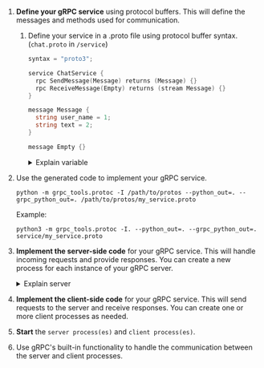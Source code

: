 1. **Define your gRPC service** using protocol buffers. This will define the messages and methods used for communication.

   1. Define your service in a .proto file using protocol buffer syntax. (`chat.proto` in `/service`)

      ```go
      syntax = "proto3";

      service ChatService {
        rpc SendMessage(Message) returns (Message) {}
        rpc ReceiveMessage(Empty) returns (stream Message) {}
      }

      message Message {
        string user_name = 1;
        string text = 2;
      }

      message Empty {}
      ```

      <details>
        <summary>Explain variable</summary>

      This defines a:

      -  **Message** type with `text` and `sender` fields
      -  **ChatService** with two methods:
         -  `SendMessage` takes a `Message` object as input and returns a `Message` object
         -  `ReceiveMessage` takes an empty `Empty` object as input and returns a stream of `Message` objects.

      </details>

2. Use the generated code to implement your gRPC service.

   ```shell
   python -m grpc_tools.protoc -I /path/to/protos --python_out=. --grpc_python_out=. /path/to/protos/my_service.proto
   ```

   Example:

   ```shell
   python3 -m grpc_tools.protoc -I. --python_out=. --grpc_python_out=. service/my_service.proto
   ```

3. **Implement the server-side code** for your gRPC service. This will handle incoming requests and provide responses. You can create a new process for each instance of your gRPC server.
     <details>
       <summary>Explain server</summary>

   -  This defines a `ChatServiceServicer` class that implements the `ChatService` defined in `chat.proto`. The `SendMessage` function appends the received message to a list of messages and returns the same message. The `ReceiveMessage` function yields all the messages in the list.
   -  The `serve` function creates a gRPC server and adds the `ChatServiceServicer` to it. It starts the server on port `50051`.

     </details>

4. **Implement the client-side code** for your gRPC service. This will send requests to the server and receive responses. You can create one or more client processes as needed.

5. **Start** the `server process(es)` and `client process(es)`.

6. Use gRPC's built-in functionality to handle the communication between the server and client processes.
